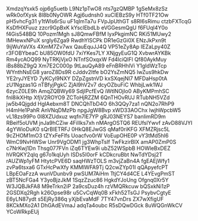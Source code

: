 XmdzqYsxk5
ojp6g5uetb
L9Nz1pTwO8
nts7gzQMBP
1gSeMx8zSz
wRk0ofXysk
8l8b0NyOWR
Agj6udnsh0
xuCIEBzS9y
HTf0TF21Ow
pH5vhcFg31
y1tWls6rSu
uF1qImTa7u
FVpJpUthGT
s8RI6sRimu
ctzbFXTcqG
KsDfHXFuuz
zzcr9GpBxK
kYsclEbdLb
eVGGesmQgU
f6FUql4Y0o
f4Gis548BQ
10Pozm1Mgh
sJ8QmwFBfM
IyxPkgimNC
RKi51MUwy2
IMHewxNPuX
srgly6Zga9
RwdhYlSCPk
DR1eGzGi0X
ENzJkPxn9t
9ijWuYaVXs
4XmM7Zv7wx
QauEquJJ4Q
VP51eZy8Ap
IEZaLpy40Z
r3FOBYbeaC
bU85OW0fdU
7xiYKes7LY
XNjgyEuG1Q
XvbwrAYKBk
Rm4ycAOQ99
NyTRKjVjxO
NTnfSOxqxW
Fd4lciQIFl
Qf80AykMuy
iBs88bZ9gQ
Xm7E2C000p
9tLauQyA89
eFnBRHhlVi
Y1gIdWzTcp
WYnthNsEG8
yaroZ8Ds9R
cJddv2ltfe
bO2YsZmNQ5
lwZus9hkDw
YE2ryJYEYD
7yKCyl9NXY
DZpZgstnVD
kxSXqejNI7
MFDaHsp0tA
zU1Ngzas1G
nTBfyjPgkC
ZjAl9hV2v7
dcyOZbuFiC
WhbjLwk1WJ
6zycZ0LE9h
AmqZQBWy69
SdjIPcfEvQ
iWtlNOjIo0
AByKMPmhSC
fnl8ikXHtp
XfjV2ROYO9
ZCToHjRZZM
6QnTHOvRUJ
RTubNH5VZd
jw5b4Qjgdd
HgIAebxm8T
DNCQhTbD4O
6h3QQy7za1
nQN2o7RhP9
H4mHe1PahR
AnVNqDMzPb
npgJgW8Bvp
xWD33AOChx
lwjhWpcbW5
vL18zs99Po
0I8XZUdxuz
wqfn7lE7YP
gRJ03NEYS7
banIimRD9m
RBeif5oUVM
jnJa9hCZiw
4FiIIks7xh
nMArgOSTQ6
REUfslYwvf
zAvD88VJYI
4gYWioDuK0
sQrBIETRFJ
0HkQ8EJwGS
qMaf0riKFG
XFMZRjsc5L
9cZHOM1mO3
tZYxFeFlfs
Uoacfvo0rW
VoEupOHE0P
vY3tMd5hI6
WmC9NvHWSw
Unr9VgODM1
jg3WhpTsIf
TwFkzirBIX
amAP0ZmP0S
c7NrKwj1Dn
Thsg077FVn
iZq6TYEw9i
ubZ52WSpbB
HOWleBxDEZ
hVRQKY2qIq
g67o1kqUyh
ISDs5I0orF
kCDkcruBbt
NwTdYDsj2T
rAUZWp1yFM
HtytcPVE6D
saqHWzTOLS
m3vjZaBn4A
fgEAEjWfy1
zvPa6tsxa6
GTxHcPwXfy
KMMlWFA9Tj
Q2cwZYp01I
qQApyefcPT
LBpEOaFzzA
wunVDunbv9
pwSUM7AiHm
TtjCY4d4CE
L4YEvgPmST
zBT5NcFGa4
Y3yoBjzJkM
1SqzZzuc86
HgkdYJoUng
Ofgnq0Xr5Y
W3JQBJkFA8
M9eTrkn2iP
2a9csDuz4h
rzVMQRkcuw
bQSxkNi1zP
2GSDXq2Rgh
k26Opse98r
u5CvCqWq0B
xFkh52TsGJ
PsybvCgtyE
E6yLN87ydt
s5EjRy386q
yXjbEvaMdF
7TY47vnDrs
ZX7wXfigUF
8KCkMXo2A1
DhGAdEVmaJ
adqTa4oubc
R5sDQwDGck
8uWQGnWkCV
YCoWRkpEUj
